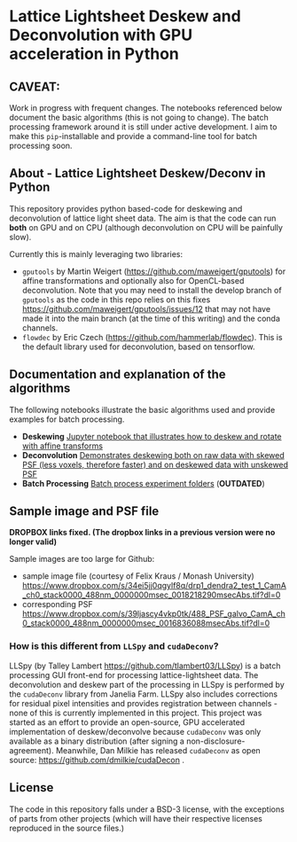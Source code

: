 # Lattice Lightsheet Deskew and Deconvolution with GPU acceleration in Python

## CAVEAT: 

Work in progress with frequent changes. The notebooks referenced below document the basic algorithms 
(this is not going to change). The batch processing framework around it is still under active development.
I aim to make this `pip`-installable and provide a command-line tool for batch processing soon. 

## About - Lattice Lightsheet Deskew/Deconv in Python

This repository provides python based-code for deskewing and deconvolution of lattice light sheet data.
The aim is that the code can run **both** on GPU and on CPU (although deconvolution on CPU will be painfully slow). 

Currently this is mainly leveraging two libraries:

* `gputools` by Martin Weigert (https://github.com/maweigert/gputools) for affine transformations and optionally also for OpenCL-based deconvolution. Note that you may need to install the develop branch of `gputools` as the code in this repo relies on this fixes https://github.com/maweigert/gputools/issues/12 that may not have made it into the main branch (at the time of this writing) and the conda channels.
* `flowdec` by Eric Czech (https://github.com/hammerlab/flowdec). This is the default library used for deconvolution, based on tensorflow.

## Documentation and explanation of the algorithms

The following notebooks illustrate the basic algorithms used and provide examples for batch processing.

* **Deskewing** [Jupyter notebook that illustrates how to deskew and rotate with affine transforms](./examples/00_Lattice_Light_Sheet_Deskew.ipynb)
* **Deconvolution** [Demonstrates deskewing both on raw data with skewed PSF (less voxels, therefore faster) and on deskewed data with unskewed PSF](./examples/01_Lattice_Light_Sheet_Deconvolution.ipynb)
* **Batch Processing** [Batch process experiment folders](./examples/02_Batch_Process.ipynb) (**OUTDATED**)

## Sample image and PSF file

**DROPBOX links fixed. (The dropbox links in a previous version were no longer valid)**

Sample images are too large for Github:
* sample image file (courtesy of Felix Kraus / Monash University)  
https://www.dropbox.com/s/34ei5jj0qgylf8q/drp1_dendra2_test_1_CamA_ch0_stack0000_488nm_0000000msec_0018218290msecAbs.tif?dl=0
* corresponding PSF
https://www.dropbox.com/s/39ljascy4vkp0tk/488_PSF_galvo_CamA_ch0_stack0000_488nm_0000000msec_0016836088msecAbs.tif?dl=0

### How is this different from `LLSpy` and `cudaDeconv`?

LLSpy (by Talley Lambert https://github.com/tlambert03/LLSpy) is a batch processing GUI front-end for processing lattice-lightsheet data.
The deconvolution and deskew part of the processing in LLSpy is performed by the `cudaDeconv` library from Janelia Farm.
LLSpy also includes corrections for residual pixel intensities and provides registration between channels - none of this
is currently implemented in this project.
This project was started as an effort to provide an open-source, GPU accelerated implementation of deskew/deconvolve
 because `cudaDeconv` was only available as a binary distribution (after signing a non-disclosure-agreement). Meanwhile,
 Dan Milkie has released `cudaDeconv` as open source: https://github.com/dmilkie/cudaDecon .  
  

## License

The code in this repository falls under a BSD-3 license, with the exceptions of parts from other projects (which will
have their respective licenses reproduced in the source files.)